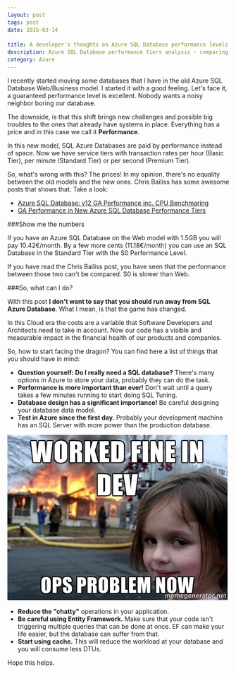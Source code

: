 ```yaml
---
layout: post
tags: post
date: 2015-03-14

title: A developer's thoughts on Azure SQL Database performance levels
description: Azure SQL Database performance tiers analysis - comparing Web/Business models to new Basic/Standard/Premium pricing and performance.
category: Azure
---
```


I recently started moving some databases that I have in the old Azure SQL Database Web/Business model. I started it with a good feeling. Let's face it, a guaranteed performance level is excellent. Nobody wants a noisy neighbor boring our database.

The downside, is that this shift brings new challenges and possible big troubles to the ones that already have systems in place. Everything has a price and in this case we call it **Performance**.

In this new model, SQL Azure Databases are paid by performance instead of space. Now we have service tiers with transaction rates per hour (Basic Tier), per minute (Standard Tier) or per second (Premium Tier).

So, what's wrong with this? The prices! In my opinion, there's no equality between the old models and the new ones. Chris Bailiss has some awesome posts that shows that. Take a look:

- [Azure SQL Database: v12 GA Performance inc. CPU Benchmaring](https://cbailiss.wordpress.com/2015/01/31/azure-sql-database-v12-ga-performance-inc-cpu-benchmaring/)
- [GA Performance in New Azure SQL Database Performance Tiers](https://cbailiss.wordpress.com/2014/09/16/performance-in-new-azure-sql-database-performance-tiers/)

###Show me the numbers

If you have an Azure SQL Database on the Web model with 1.5GB you will pay 10.42€/month.
By a few more cents (11.18€/month) you can use an SQL Database in the Standard Tier with the S0 Performance Level.

If you have read the Chris Bailiss post, you have seen that the performance between those two can't be compared. S0 is slower than Web.

###So, what can I do?

With this post **I don't want to say that you should run away from SQL Azure Database**. What I mean, is that the game has changed.

In this Cloud era the costs are a variable that Software Developers and Architects need to take in account. Now our code has a visible and measurable impact in the financial health of our products and companies.

So, how to start facing the dragon?
You can find here a list of things that you should have in mind:

- **Question yourself: Do I really need a SQL database?** There's many options in Azure to store your data, probably they can do the task.
- **Performance is more important than ever!** Don't wait until a query takes a few minutes running to start doing SQL Tuning.
- **Database design has a significant importance!** Be careful designing your database data model.
- **Test in Azure since the first day.** Probably your development machine has an SQL Server with more power than the production database.

![Works fine in Dev](/images/a-developers-thoughts-on-azure-sql-database-performance-levels-works-fine-in-dev.jpg)

- **Reduce the "chatty"** operations in your application.
- **Be careful using Entity Framework.** Make sure that your code isn't triggering multiple queries that can be done at once. EF can make your life easier, but the database can suffer from that.
- **Start using cache.** This will reduce the workload at your database and you will consume less DTUs.

Hope this helps.
